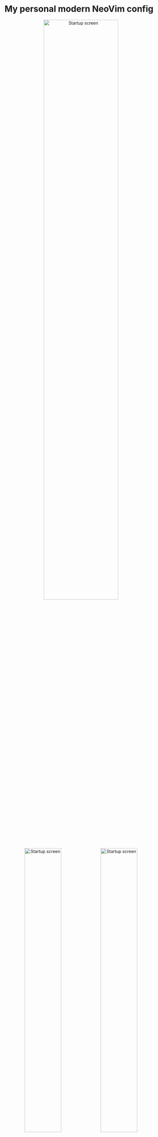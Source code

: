 # My personal modern NeoVim config

<p align="center">
<img src="https://i.imgur.com/x3X4LWu.png" alt="Startup screen" width="70%"/><br>
<img src="https://i.imgur.com/Uy7542a.png" alt="Startup screen" width="49%"/>
<img src="https://i.imgur.com/VmKLt06.png" alt="Startup screen" width="49%"/><br>
<img src="https://i.imgur.com/bOxca0J.png" alt="Startup screen" width="49%"/>
<img src="https://i.imgur.com/JIZE92B.png" alt="Startup screen" width="49%"/><br>
</p>

## Setup
0. Use the latest version of NVIM
1. This setup uses packer.nvim for the package manager, so first install packer.nvim by following the [official instructions](https://github.com/wbthomason/packer.nvim#quickstart)
2. Clone this repo into `~/.config/nvim`:
```
git clone https://github.com/p-z-l/nvim-config.git ~/.config/nvim
```
3. When you first enter `nvim`, you will see a bunch of mess because the plugins aren't installed yet, so run `:PackerInstall` to install the plugins<br>
> Note that there is a chance that the download would timeout and `packer.nvim` would report install failed, in this case run `:PackerInstall` again
4. This setup uses the modern LSP system for langauge support, things like auto-complete, symbols tree, etc..., **which requires a LSP server outside the editor**. Fortunately [nvim-lspconfig](https://github.com/neovim/nvim-lspconfig) manages to configure most of the LSP server options for us, all we need to do is to install the LSP servers themselves:<br>
In `lua/configs/autocomplete.lua`, line `51`, edit the list of LSP servers, a complete list of supported LSP servers is listed [here](https://github.com/neovim/nvim-lspconfig/blob/master/doc/server_configurations.md). After that install the corresponding servers on your OS, auto-complete should pop up for supported languages now :)
5. Final step, smart highlighting using treesitter!<br>
The default vim regex-based highlighting is pretty lame, for NVIM, [treesitter](https://github.com/nvim-treesitter/nvim-treesitter) offered an advanced code highlighting that can make your code much cleaner<br>
You can use the `:TSInstall <lang>` command to install a parser for a language<br>
Alternatively, in `lua/configs/treesitter.lua`, line `6`, you can have a list of parsers that will be updated everytime you use the `:TSUpdate` or `:TSUpdateSync` command (the latter is for synchronized updating), or you can just install all maintained parsers by uncommenting line `5` and commenting line `6`

## Usage
> TODO: for now read `lua/core/keymaps.lua` for reference

Note that the config uses `;` as the leader key by default, you can of course change it in `lua/core/keymaps.lua`, line `1`<br>
Most keymaps in this setup are what I call declarative keymaps, for example, everything related to terminal emulator starts with `;t`, so `;tt` means "terminal toggle", and `;tn` means "terminal new"<br>
Btw, tryout `;lb` in files with LSP support, it's really fancy!

## Contributing
**Having troubles**<br>
If you have issues while installing  or using my this setup, report an issue, 
don't just DM me on social media because others may run into the same problem and they can use the existing issues as a reference<br>
Discussions could be in either English or Chinese, although English is preferred<br>

**Adding more things**<br>
For now, you don't, this is *my personal config*, although do leave suggestions if you have any

## TODOs
- Better git integration
- Clean up Lua config code
- Optimize startup time
